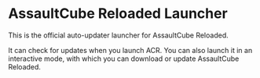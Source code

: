 AssaultCube Reloaded Launcher
=====
This is the official auto-updater launcher for AssaultCube Reloaded.

It can check for updates when you launch ACR. You can also launch it in an interactive mode, with which you can download or update AssaultCube Reloaded.
